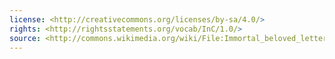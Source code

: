 ```yaml
---
license: <http://creativecommons.org/licenses/by-sa/4.0/>
rights: <http://rightsstatements.org/vocab/InC/1.0/>
source: <http://commons.wikimedia.org/wiki/File:Immortal_beloved_letter_1.jpg>
---
```

